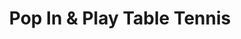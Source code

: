 ---
title: "Pop In & Play Table Tennis"
url: /edinburgh/pop-in-and-play-table-tennis/
shop: shop
---